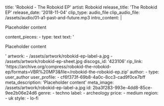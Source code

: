 title: 'Robokid - The Robokid EP'
artist: Robokid
release_title: 'The Robokid EP'
release_date: '2018-11-04'
clip_type: audio_file
clip_audio_file: /assets/audio/01-a1-past-and-future.mp3
intro_content: |
  <p>Placeholder content
  </p>
content_pieces:
  -
    type: text
    text: '<p>Placeholder content</p>'
artwork:
  - /assets/artwork/robokid-ep-label-a.jpg
  - /assets/artwork/robokid-ep-sheet.jpg
discogs_id: '423106'
rip_link: 'https://archive.org/compress/robokid-the-robokid-ep/formats=VBR%20MP3&file=/robokid-the-robokid-ep.zip'
author:
  -
    type: user_author
    user_profile:
      - cf6f373f-69b8-4a0c-8cc3-cad9f0ce7bff
meta_description: 'Placeholder content'
meta_image: /assets/artwork/robokid-ep-label-a.jpg
id: 2ba3f283-993e-4dd8-85ce-9ee2b06e24d6
genre:
  - techno
label:
  - archeology
price:
  - medium
region:
  - uk
style:
  - lo-fi
